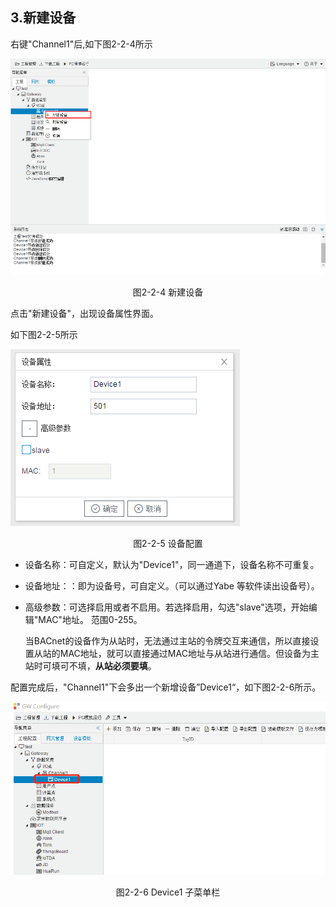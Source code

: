 ## 3.新建设备

右键"Channel1"后,如下图2-2-4所示   

![](./assets/新建设备.png)

<center>图2-2-4 新建设备</center>

点击"新建设备"，出现设备属性界面。

如下图2-2-5所示

![1557110284778](assets/设备配置.png)

<center>图2-2-5  设备配置</center>

- 设备名称：可自定义，默认为"Device1"，同一通道下，设备名称不可重复。

- 设备地址：：即为设备号，可自定义。（可以通过Yabe 等软件读出设备号）。

- 高级参数：可选择启用或者不启用。若选择启用，勾选"slave"选项，开始编辑"MAC"地址。 范围0-255。

  当BACnet的设备作为从站时，无法通过主站的令牌交互来通信，所以直接设置从站的MAC地址，就可以直接通过MAC地址与从站进行通信。但设备为主站时可填可不填，**从站必须要填**。

配置完成后，"Channel1"下会多出一个新增设备”Device1“，如下图2-2-6所示。

![](../../assets/Device子菜单栏.png)

<center>图2-2-6 Device1 子菜单栏</center>

